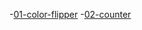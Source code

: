 -[01-color-flipper](https://salah91271997.github.io/vanilla-javascript-projects/small%20projects/01-color-flipper/index.html)
-[02-counter](https://salah91271997.github.io/vanilla-javascript-projects/small%20projects/02-counter/index.html)
